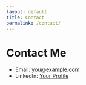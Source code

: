 ```yaml
---
layout: default
title: Contact
permalink: /contact/
---
```


# Contact Me

- Email: you@example.com
- LinkedIn: [Your Profile](https://linkedin.com)
